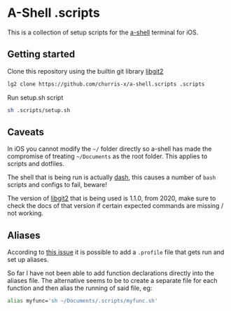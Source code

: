 # A-Shell .scripts

This is a collection of setup scripts for the [a-shell](https://github.com/holzschu/a-shell) terminal for iOS.

## Getting started
Clone this repository using the builtin git library [libgit2](https://github.com/libgit2/libgit2)

```sh
lg2 clone https://github.com/churris-x/a-shell.scripts .scripts
```

Run setup.sh script
```sh
sh .scripts/setup.sh
```

## Caveats
In iOS you cannot modify the `~/` folder directly so a-shell has made the compromise of treating `~/Documents` as the root folder. This applies to scripts and dotfiles.

The shell that is being run is actually [dash](https://manpages.ubuntu.com/manpages/focal/en/man1/sh.1.html), this causes a number of `bash` scripts and configs to fail, beware!

The version of [libgit2](https://github.com/libgit2/libgit2) that is being used is 1.1.0, from 2020, make sure to check the docs of that version if certain expected commands are missing / not working.

## Aliases
According to [this issue](https://github.com/holzschu/a-shell/issues/40) it is possible to add a `.profile` file that gets run and set up aliases.

So far I have not been able to add function declarations directly into the aliases file. The alternative seems to be to create a separate file for each function and then alias the running of said file, eg:

```sh
alias myfunc='sh ~/Documents/.scripts/myfunc.sh'
```
